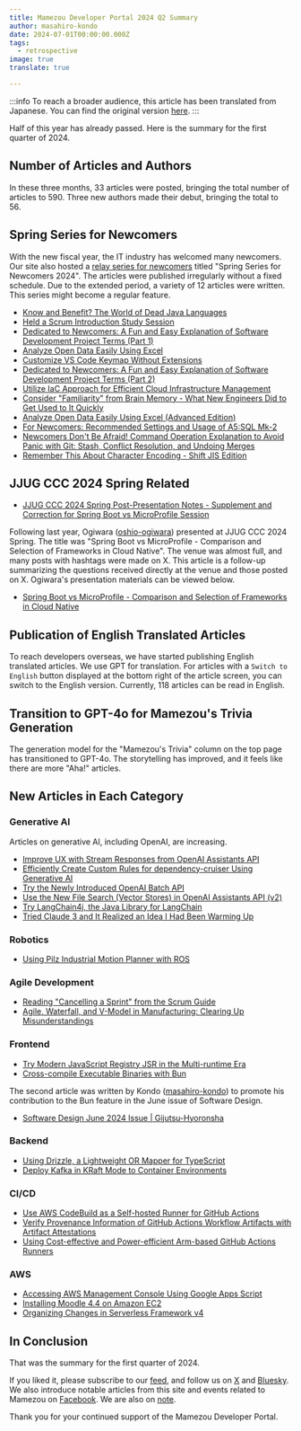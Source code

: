 ```yaml
---
title: Mamezou Developer Portal 2024 Q2 Summary
author: masahiro-kondo
date: 2024-07-01T00:00:00.000Z
tags:
  - retrospective
image: true
translate: true

---
```


:::info
To reach a broader audience, this article has been translated from Japanese.
You can find the original version [here](https://developer.mamezou-tech.com/blogs/2024/07/01/2024-1q-retrospective/).
:::



Half of this year has already passed. Here is the summary for the first quarter of 2024.

## Number of Articles and Authors
In these three months, 33 articles were posted, bringing the total number of articles to 590. Three new authors made their debut, bringing the total to 56.

## Spring Series for Newcomers
With the new fiscal year, the IT industry has welcomed many newcomers. Our site also hosted a [relay series for newcomers](https://developer.mamezou-tech.com/events/season/2024-spring/) titled "Spring Series for Newcomers 2024". The articles were published irregularly without a fixed schedule. Due to the extended period, a variety of 12 articles were written. This series might become a regular feature.

- [Know and Benefit? The World of Dead Java Languages](https://developer.mamezou-tech.com/blogs/2024/04/12/death-lang-java/)
- [Held a Scrum Introduction Study Session](https://developer.mamezou-tech.com/blogs/2024/04/18/introduction-to-scrum/)
- [Dedicated to Newcomers: A Fun and Easy Explanation of Software Development Project Terms (Part 1)](https://developer.mamezou-tech.com/blogs/2024/04/19/playful_project_terms/)
- [Analyze Open Data Easily Using Excel](https://developer.mamezou-tech.com/blogs/2024/04/25/excel-data-analysis/)
- [Customize VS Code Keymap Without Extensions](https://developer.mamezou-tech.com/blogs/2024/04/26/remap-vscode-keys/)
- [Dedicated to Newcomers: A Fun and Easy Explanation of Software Development Project Terms (Part 2)](https://developer.mamezou-tech.com/blogs/2024/05/01/playful_project_terms2/)
- [Utilize IaC Approach for Efficient Cloud Infrastructure Management](https://developer.mamezou-tech.com/blogs/2024/05/05/iac-tools-intro/)
- [Consider "Familiarity" from Brain Memory - What New Engineers Did to Get Used to It Quickly](https://developer.mamezou-tech.com/blogs/2024/05/08/getting-used-to-it/)
- [Analyze Open Data Easily Using Excel (Advanced Edition)](https://developer.mamezou-tech.com/blogs/2024/05/20/powerquery-introduction/)
- [For Newcomers: Recommended Settings and Usage of A5:SQL Mk-2](https://developer.mamezou-tech.com/blogs/2024/06/08/a5m2_settings/)
- [Newcomers Don't Be Afraid! Command Operation Explanation to Avoid Panic with Git: Stash, Conflict Resolution, and Undoing Merges](https://developer.mamezou-tech.com/blogs/2024/06/13/git_notes_for_newcommers/)
- [Remember This About Character Encoding - Shift JIS Edition](https://developer.mamezou-tech.com/blogs/2024/06/16/moji-code1/)

## JJUG CCC 2024 Spring Related
- [JJUG CCC 2024 Spring Post-Presentation Notes - Supplement and Correction for Spring Boot vs MicroProfile Session](https://developer.mamezou-tech.com/blogs/2024/06/20/after_jjug_spring-mp/)

Following last year, Ogiwara ([oshio-ogiwara](https://developer.mamezou-tech.com/authors/toshio-ogiwara/)) presented at JJUG CCC 2024 Spring. The title was "Spring Boot vs MicroProfile - Comparison and Selection of Frameworks in Cloud Native". The venue was almost full, and many posts with hashtags were made on X. This article is a follow-up summarizing the questions received directly at the venue and those posted on X. Ogiwara's presentation materials can be viewed below.

- [Spring Boot vs MicroProfile - Comparison and Selection of Frameworks in Cloud Native](https://speakerdeck.com/ogiwarat/spring-boot-vs-microprofile-kuraudoneiteibuniokeruhuremuwakunobi-jiao-toxuan-ze)

## Publication of English Translated Articles
To reach developers overseas, we have started publishing English translated articles. We use GPT for translation. For articles with a `Switch to English` button displayed at the bottom right of the article screen, you can switch to the English version. Currently, 118 articles can be read in English.

## Transition to GPT-4o for Mamezou's Trivia Generation
The generation model for the "Mamezou's Trivia" column on the top page has transitioned to GPT-4o. The storytelling has improved, and it feels like there are more "Aha!" articles.

## New Articles in Each Category
### Generative AI
Articles on generative AI, including OpenAI, are increasing.

- [Improve UX with Stream Responses from OpenAI Assistants API](https://developer.mamezou-tech.com/blogs/2024/04/10/openai-assistants-api-stream/)
- [Efficiently Create Custom Rules for dependency-cruiser Using Generative AI](https://developer.mamezou-tech.com/blogs/2024/04/17/chatgpt-dependen-cycruiser/)
- [Try the Newly Introduced OpenAI Batch API](https://developer.mamezou-tech.com/blogs/2024/04/17/openai-batch-api-intro/)
- [Use the New File Search (Vector Stores) in OpenAI Assistants API (v2)](https://developer.mamezou-tech.com/blogs/2024/04/21/openai-file-search-intro/)
- [Try LangChain4j, the Java Library for LangChain](https://developer.mamezou-tech.com/blogs/2024/05/13/langchain4j/)
- [Tried Claude 3 and It Realized an Idea I Had Been Warming Up](https://developer.mamezou-tech.com/blogs/2024/05/13/try_claude/)

### Robotics
- [Using Pilz Industrial Motion Planner with ROS](https://developer.mamezou-tech.com/robotics/pilz/pilz/)

### Agile Development
- [Reading "Cancelling a Sprint" from the Scrum Guide](https://developer.mamezou-tech.com/blogs/2024/04/26/cancelling-a-sprint/)
- [Agile, Waterfall, and V-Model in Manufacturing: Clearing Up Misunderstandings](https://developer.mamezou-tech.com/blogs/2024/04/30/no-feedback-agile/)

### Frontend
- [Try Modern JavaScript Registry JSR in the Multi-runtime Era](https://developer.mamezou-tech.com/blogs/2024/05/09/jsr/)
- [Cross-compile Executable Binaries with Bun](https://developer.mamezou-tech.com/blogs/2024/05/20/bun-cross-compile/)

The second article was written by Kondo ([masahiro-kondo](https://developer.mamezou-tech.com/authors/masahiro-kondo/)) to promote his contribution to the Bun feature in the June issue of Software Design.

- [Software Design June 2024 Issue | Gijutsu-Hyoronsha](https://gihyo.jp/magazine/SD/archive/2024/202406)

### Backend
- [Using Drizzle, a Lightweight OR Mapper for TypeScript](https://developer.mamezou-tech.com/blogs/2024/06/12/drizzle-intro/)
- [Deploy Kafka in KRaft Mode to Container Environments](https://developer.mamezou-tech.com/blogs/2024/06/24/kafka-kraft-mode-in-containers/)

### CI/CD
- [Use AWS CodeBuild as a Self-hosted Runner for GitHub Actions](https://developer.mamezou-tech.com/blogs/2024/04/29/githubactions-codebuild-runner/)
- [Verify Provenance Information of GitHub Actions Workflow Artifacts with Artifact Attestations](https://developer.mamezou-tech.com/blogs/2024/06/03/github-artifact-attenstations/)
- [Using Cost-effective and Power-efficient Arm-based GitHub Actions Runners](https://developer.mamezou-tech.com/blogs/2024/06/05/github-actions-arm-based-runners/)

### AWS
- [Accessing AWS Management Console Using Google Apps Script](https://developer.mamezou-tech.com/blogs/2024/04/30/accessing-aws-using-gas/)
- [Installing Moodle 4.4 on Amazon EC2](https://developer.mamezou-tech.com/blogs/2024/05/07/installing-moodle-on-aws/)
- [Organizing Changes in Serverless Framework v4](https://developer.mamezou-tech.com/blogs/2024/06/16/serverless-framework-v4-summary/)

## In Conclusion
That was the summary for the first quarter of 2024.

If you liked it, please subscribe to our [feed](/feed/), and follow us on [X](https://x.com/MamezouDev) and [Bluesky](https://bsky.app/profile/mamezoudev.bsky.social). We also introduce notable articles from this site and events related to Mamezou on [Facebook](https://www.facebook.com/mamezou.jp). We are also on [note](https://note.com/mamezou_info).

Thank you for your continued support of the Mamezou Developer Portal.
